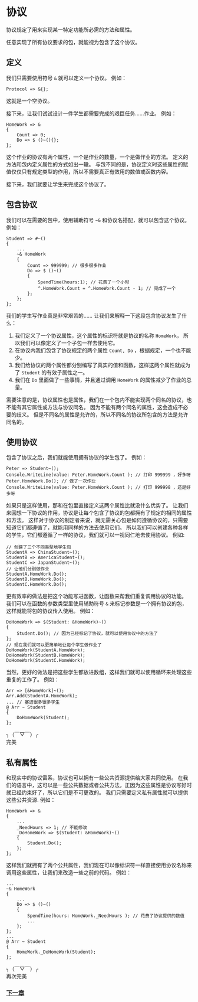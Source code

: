 # 协议
协议规定了用来实现某一特定功能所必需的方法和属性。

任意实现了所有协议要求的包，就能视为包含了这个协议。
## 定义
我们只需要使用符号 `&` 就可以定义一个协议。
例如：

    Protocol => &{};

这就是一个空协议。

接下来，让我们试试设计一件学生都需要完成的艰巨任务……作业。
例如：

    HomeWork => &
    {
        Count => 0;
        Do => $ ()~(){};
    };

这个作业的协议有两个属性，一个是作业的数量，一个是做作业的方法。
定义的方法和包内定义属性的方式如出一辙。
与包不同的是，协议定义时这些属性的赋值仅仅只有规定类型的作用，所以不需要真正有效用的数值或函数内容。

接下来，我们就要让学生来完成这个协议了。
## 包含协议
我们可以在需要的包中，使用辅助符号 `~&` 和协议名搭配，就可以包含这个协议。
例如：

    Student => #~()
    {
        ...
        ~& HomeWork
        {
            Count => 999999; // 很多很多作业
            Do => $ ()~()
            {
                SpendTime(hours:1); // 花费了一个小时
                ^.HomeWork.Count = ^.HomeWork.Count - 1; // 完成了一个
            };
        };
    };

我们的学生写作业真是非常艰苦的……
让我们来解释一下这段包含协议发生了什么：
1. 我们定义了一个协议属性，这个属性的标识符就是协议的名称 `HomeWork`， 所以我们可以像定义了一个子包一样去使用它。
1. 在协议内我们包含了协议规定的两个属性 `Count, Do` ，根据规定，一个也不能少。
1. 我们给协议的两个属性都分别编写了真实的值和函数，这样这两个属性就成为了 `Student` 的有效子属性之一。
1. 我们在 `Do` 里面做了一些事情，并且通过调用 `HomeWork` 的属性减少了作业的总量。

需要注意的是，协议属性也是属性，我们在一个包内不能实现两个同名的协议，也不能有其它属性或方法与协议同名。
因为不能有两个同名的属性，这会造成不必要的歧义。
但是不同名的属性是允许的，所以不同名的协议所包含的方法是允许同名的。

## 使用协议
包含了协议之后，我们就能使用拥有协议的学生包了。
例如：

    Peter => Student~();
    Console.WriteLine(value: Peter.HomeWork.Count ); // 打印 999999 ，好多呀
    Peter.HomeWork.Do(); // 做了一次作业
    Console.WriteLine(value: Peter.HomeWork.Count ); // 打印 999998 ，还是好多呀

如果只是这样使用，那和在包里直接定义这两个属性比就没什么优势了。
让我们来回想一下协议的作用，协议是让每个包含了协议的包都拥有了规定的相同的属性和方法。
这样对于协议的制定者来说，就无需关心包是如何遵循协议的，只需要知道它们都遵循了，就能用同样的方法去使用它们。
所以我们可以创建各种各样的学生，它们都遵循了一样的协议，我们就可以一视同仁地去使用协议。
例如:

    // 创建了三个不同类型地学生包
    StudentA => ChinaStudent~();
    StudentB => AmericaStudent~();
    StudentC => JapanStudent~();
    // 让他们分别做作业
    StudentA.HomeWork.Do();
    StudentB.HomeWork.Do();
    StudentC.HomeWork.Do();

更有效率的做法是把这个功能写进函数，让函数来帮我们重复调用协议的功能。
我们可以在函数的参数类型里使用辅助符号 `&` 来标记参数是一个拥有协议的包，这样就能将包的协议传入使用。
例如：

    DoHomeWork => $(Student: &HomeWork)~()
    {
        Student.Do(); // 因为已经标记了协议，就可以使用协议中的方法了
    };
    // 现在我们就可以更简单地让每个学生做作业了
    DoHomeWork(StudentA.HomeWork);
    DoHomeWork(StudentB.HomeWork);
    DoHomeWork(StudentC.HomeWork);

当然，更好的做法是把这些学生都放进数组，这样我们就可以使用循环来处理这些重复的工作了。
例如：

    Arr => [&HomeWork]~();
    Arr.Add(StudentA.HomeWork);
    ... // 塞进很多很多学生
    @ Arr ~ Student
    {
        DoHomeWork(Student);
    };

╮（￣▽￣）╭  
完美
## 私有属性
和现实中的协议雷系，协议也可以拥有一些公共资源提供给大家共同使用。
在我们的语言中，这可以是一些公共数据或者公共方法，正因为这些属性是协议写好时就已经约束好了，所以它们是不可更改的。
我们只需要定义私有属性就可以提供这些公共资源.
例如：

    HomeWork => &
    {
        ...
        _NeedHours => 1; // 不能修改
        _DoHomeWork => $(Student: &HomeWork)~()
        {
            Student.Do(); 
        };
    };

这样我们就拥有了两个公共属性，我们现在可以像标识符一样直接使用协议名称来调用这些属性，让我们来改造一些之前的代码。
例如：

    ...
    ~& HomeWork
    {
        ...
        Do => $ ()~()
        {
            SpendTime(hours: HomeWork._NeedHours ); // 花费了协议提供的数值
            ...
        };
    };
    ...
    @ Arr ~ Student
    {
        HomeWork._DoHomeWork(Student);
    };

╮（￣▽￣）╭  
再次完美

### [下一章](检查.md)